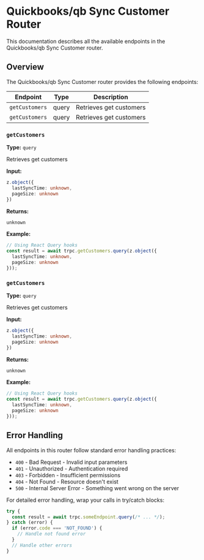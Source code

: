 # Quickbooks/qb Sync Customer Router

This documentation describes all the available endpoints in the Quickbooks/qb Sync Customer router.

## Overview

The Quickbooks/qb Sync Customer router provides the following endpoints:

| Endpoint | Type | Description |
|----------|------|-------------|
| `getCustomers` | query | Retrieves get customers |
| `getCustomers` | query | Retrieves get customers |

### `getCustomers`

**Type:** `query`

Retrieves get customers

**Input:**
```typescript
z.object({
  lastSyncTime: unknown,
  pageSize: unknown
})
```

**Returns:**
```typescript
unknown
```

**Example:**
```typescript
// Using React Query hooks
const result = await trpc.getCustomers.query(z.object({
  lastSyncTime: unknown,
  pageSize: unknown
}));
```

### `getCustomers`

**Type:** `query`

Retrieves get customers

**Input:**
```typescript
z.object({
  lastSyncTime: unknown,
  pageSize: unknown
})
```

**Returns:**
```typescript
unknown
```

**Example:**
```typescript
// Using React Query hooks
const result = await trpc.getCustomers.query(z.object({
  lastSyncTime: unknown,
  pageSize: unknown
}));
```

## Error Handling

All endpoints in this router follow standard error handling practices:

- `400` - Bad Request - Invalid input parameters
- `401` - Unauthorized - Authentication required
- `403` - Forbidden - Insufficient permissions
- `404` - Not Found - Resource doesn't exist
- `500` - Internal Server Error - Something went wrong on the server

For detailed error handling, wrap your calls in try/catch blocks:

```typescript
try {
  const result = await trpc.someEndpoint.query(/* ... */);
} catch (error) {
  if (error.code === 'NOT_FOUND') {
    // Handle not found error
  }
  // Handle other errors
}
```